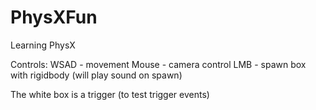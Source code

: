 # PhysXFun
Learning PhysX

Controls:
WSAD - movement
Mouse - camera control
LMB - spawn box with rigidbody (will play sound on spawn)

The white box is a trigger (to test trigger events)
